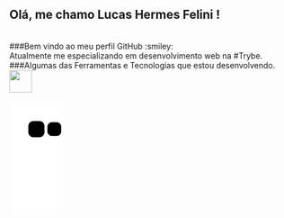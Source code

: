 ## Olá, me chamo Lucas Hermes Felini ! 
<br>
###Bem vindo ao meu perfil GitHub :smiley:
<br>
Atualmente me especializando em desenvolvimento web na #Trybe.
<br>
###Algumas das Ferramentas e Tecnologias que estou desenvolvendo.

<img src="https://cdn.jsdelivr.net/gh/devicons/devicon/icons/git/git-original.svg" width="40" height="40"/>



![Snake animation](https://github.com/LucasFelini/LucasFelini/blob/output/github-contribution-grid-snake.svg)
